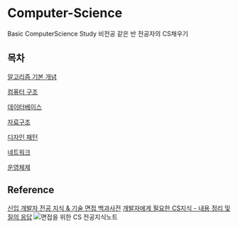 # Computer-Science
Basic ComputerScience Study
비전공 같은 반 전공자의 CS채우기

## 목차
[알고리즘 기본 개념](https://github.com/jindream6128/Computer-Science/tree/main/Algorithm%20Basic%20Concept(%EC%95%8C%EA%B3%A0%EB%A6%AC%EC%A6%98%20%EA%B8%B0%EB%B3%B8%20%EA%B0%9C%EB%85%90))

[컴퓨터 구조](https://github.com/jindream6128/Computer-Science/tree/main/Computer%20Archiecture(%EC%BB%B4%ED%93%A8%ED%84%B0%EA%B5%AC%EC%A1%B0))

[데이터베이스](https://github.com/jindream6128/Computer-Science/tree/main/Data%20Base(%EB%8D%B0%EC%9D%B4%ED%84%B0%EB%B2%A0%EC%9D%B4%EC%8A%A4))

[자료구조](https://github.com/jindream6128/Computer-Science/tree/main/Data%20Structure(%EC%9E%90%EB%A3%8C%20%EA%B5%AC%EC%A1%B0))

[디자인 패턴](https://github.com/jindream6128/Computer-Science/tree/main/Desgin%20pattern(%EB%94%94%EC%9E%90%EC%9D%B8%20%ED%8C%A8%ED%84%B4))

[네트워크](https://github.com/jindream6128/Computer-Science/tree/main/Network(%EB%84%A4%ED%8A%B8%EC%9B%8C%ED%81%AC))

[운영체제](https://github.com/jindream6128/Computer-Science/tree/main/Operating%20system(%EC%9A%B4%EC%98%81%EC%B2%B4%EC%A0%9C))

## Reference

[신입 개발자 전공 지식 & 기술 면접 백과사전](https://github.com/jindream6128/tech-interview-for-developer)
[개발자에게 필요한 CS지식 - 내용 정리 및 질의 응답](https://github.com/jindream6128/Tech_interview)
![면접을 위한 CS 전공지식노트](https://gimg.gilbut.co.kr/book/BN003386/rn_view_BN003386.jpg)
